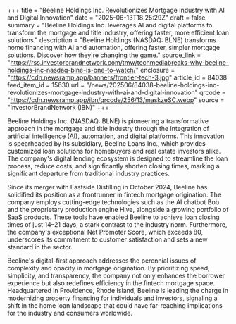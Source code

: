 +++
title = "Beeline Holdings Inc. Revolutionizes Mortgage Industry with AI and Digital Innovation"
date = "2025-06-13T18:25:29Z"
draft = false
summary = "Beeline Holdings Inc. leverages AI and digital platforms to transform the mortgage and title industry, offering faster, more efficient loan solutions."
description = "Beeline Holdings (NASDAQ: BLNE) transforms home financing with AI and automation, offering faster, simpler mortgage solutions. Discover how they're changing the game."
source_link = "https://rss.investorbrandnetwork.com/tmw/techmediabreaks-why-beeline-holdings-inc-nasdaq-blne-is-one-to-watch/"
enclosure = "https://cdn.newsramp.app/banners/frontier-tech-3.jpg"
article_id = 84038
feed_item_id = 15630
url = "/news/202506/84038-beeline-holdings-inc-revolutionizes-mortgage-industry-with-ai-and-digital-innovation"
qrcode = "https://cdn.newsramp.app/ibn/qrcode/256/13/maskzeSC.webp"
source = "InvestorBrandNetwork (IBN)"
+++

<p>Beeline Holdings Inc. (NASDAQ: BLNE) is pioneering a transformative approach in the mortgage and title industry through the integration of artificial intelligence (AI), automation, and digital platforms. This innovation is spearheaded by its subsidiary, Beeline Loans Inc., which provides customized loan solutions for homebuyers and real estate investors alike. The company's digital lending ecosystem is designed to streamline the loan process, reduce costs, and significantly shorten closing times, marking a significant departure from traditional industry practices.</p><p>Since its merger with Eastside Distilling in October 2024, Beeline has solidified its position as a frontrunner in fintech mortgage origination. The company employs cutting-edge technologies such as the AI chatbot Bob and the proprietary production engine Hive, alongside a growing portfolio of SaaS products. These tools have enabled Beeline to achieve loan closing times of just 14–21 days, a stark contrast to the industry norm. Furthermore, the company's exceptional Net Promoter Score, which exceeds 80, underscores its commitment to customer satisfaction and sets a new standard in the sector.</p><p>Beeline's digital-first approach addresses the perennial issues of complexity and opacity in mortgage origination. By prioritizing speed, simplicity, and transparency, the company not only enhances the borrower experience but also redefines efficiency in the fintech mortgage space. Headquartered in Providence, Rhode Island, Beeline is leading the charge in modernizing property financing for individuals and investors, signaling a shift in the home loan landscape that could have far-reaching implications for the industry and consumers worldwide.</p>